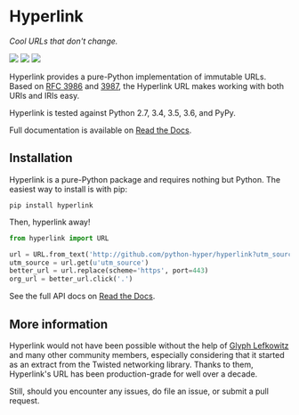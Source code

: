 # Hyperlink

*Cool URLs that don't change.*

<a href="https://hyperlink.readthedocs.io/en/latest/"><img src="https://img.shields.io/badge/docs-latest-brightgreen.svg?style=flat"></a>
<a href="https://pypi.python.org/pypi/hyperlink"><img src="https://img.shields.io/pypi/v/boltons.svg"></a>
<a href="http://calver.org"><img src="https://img.shields.io/badge/calver-YY.MINOR.MICRO-22bfda.svg"></a>

Hyperlink provides a pure-Python implementation of immutable
URLs. Based on [RFC 3986][rfc3986] and [3987][rfc3987], the Hyperlink URL
makes working with both URIs and IRIs easy.

Hyperlink is tested against Python 2.7, 3.4, 3.5, 3.6, and PyPy.

Full documentation is available on [Read the Docs][docs].

[rfc3986]: https://tools.ietf.org/html/rfc3986
[rfc3987]: https://tools.ietf.org/html/rfc3987
[docs]: http://hyperlink.readthedocs.io/en/latest/

## Installation

Hyperlink is a pure-Python package and requires nothing but
Python. The easiest way to install is with pip:

```
pip install hyperlink
```

Then, hyperlink away!

```python
from hyperlink import URL

url = URL.from_text('http://github.com/python-hyper/hyperlink?utm_source=README')
utm_source = url.get(u'utm_source')
better_url = url.replace(scheme='https', port=443)
org_url = better_url.click('.')
```

See the full API docs on [Read the Docs][docs].

## More information

Hyperlink would not have been possible without the help of
[Glyph Lefkowitz](https://glyph.twistedmatrix.com/) and many other
community members, especially considering that it started as an
extract from the Twisted networking library. Thanks to them,
Hyperlink's URL has been production-grade for well over a decade.

Still, should you encounter any issues, do file an issue, or submit a
pull request.
